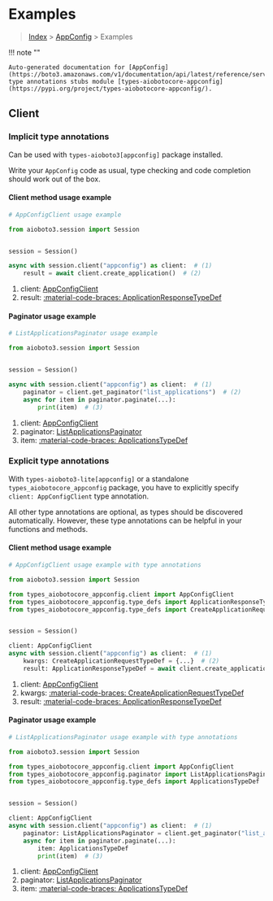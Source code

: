 # Examples

> [Index](../README.md) > [AppConfig](./README.md) > Examples

!!! note ""

    Auto-generated documentation for [AppConfig](https://boto3.amazonaws.com/v1/documentation/api/latest/reference/services/appconfig.html#appconfig)
    type annotations stubs module [types-aiobotocore-appconfig](https://pypi.org/project/types-aiobotocore-appconfig/).

## Client

### Implicit type annotations

Can be used with `types-aioboto3[appconfig]` package installed.

Write your `AppConfig` code as usual,
type checking and code completion should work out of the box.



#### Client method usage example

```python
# AppConfigClient usage example

from aioboto3.session import Session


session = Session()

async with session.client("appconfig") as client:  # (1)
    result = await client.create_application()  # (2)
```

1. client: [AppConfigClient](./client.md)
2. result: [:material-code-braces: ApplicationResponseTypeDef](./type_defs.md#applicationresponsetypedef)



#### Paginator usage example

```python
# ListApplicationsPaginator usage example

from aioboto3.session import Session


session = Session()

async with session.client("appconfig") as client:  # (1)
    paginator = client.get_paginator("list_applications")  # (2)
    async for item in paginator.paginate(...):
        print(item)  # (3)
```

1. client: [AppConfigClient](./client.md)
2. paginator: [ListApplicationsPaginator](./paginators.md#listapplicationspaginator)
3. item: [:material-code-braces: ApplicationsTypeDef](./type_defs.md#applicationstypedef)




### Explicit type annotations

With `types-aioboto3-lite[appconfig]`
or a standalone `types_aiobotocore_appconfig` package, you have to explicitly specify
`client: AppConfigClient` type annotation.

All other type annotations are optional, as types should be discovered automatically.
However, these type annotations can be helpful in your functions and methods.


#### Client method usage example

```python
# AppConfigClient usage example with type annotations

from aioboto3.session import Session

from types_aiobotocore_appconfig.client import AppConfigClient
from types_aiobotocore_appconfig.type_defs import ApplicationResponseTypeDef
from types_aiobotocore_appconfig.type_defs import CreateApplicationRequestTypeDef


session = Session()

client: AppConfigClient
async with session.client("appconfig") as client:  # (1)
    kwargs: CreateApplicationRequestTypeDef = {...}  # (2)
    result: ApplicationResponseTypeDef = await client.create_application(**kwargs)  # (3)
```

1. client: [AppConfigClient](./client.md)
2. kwargs: [:material-code-braces: CreateApplicationRequestTypeDef](./type_defs.md#createapplicationrequesttypedef)
3. result: [:material-code-braces: ApplicationResponseTypeDef](./type_defs.md#applicationresponsetypedef)



#### Paginator usage example

```python
# ListApplicationsPaginator usage example with type annotations

from aioboto3.session import Session

from types_aiobotocore_appconfig.client import AppConfigClient
from types_aiobotocore_appconfig.paginator import ListApplicationsPaginator
from types_aiobotocore_appconfig.type_defs import ApplicationsTypeDef


session = Session()

client: AppConfigClient
async with session.client("appconfig") as client:  # (1)
    paginator: ListApplicationsPaginator = client.get_paginator("list_applications")  # (2)
    async for item in paginator.paginate(...):
        item: ApplicationsTypeDef
        print(item)  # (3)
```

1. client: [AppConfigClient](./client.md)
2. paginator: [ListApplicationsPaginator](./paginators.md#listapplicationspaginator)
3. item: [:material-code-braces: ApplicationsTypeDef](./type_defs.md#applicationstypedef)




